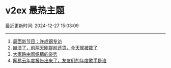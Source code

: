 # v2ex 最热主题

最近更新时间: 2024-12-27 15:03:09

--- 
1. [局面新节目：许成钢专访](https://www.v2ex.com/t/1100583) 
2. [崩溃了，前两天刚提前还贷，今天就被裁了](https://www.v2ex.com/t/1100584) 
3. [大家路由器帆樯的姿势](https://www.v2ex.com/t/1100587) 
4. [网易云年度报告出来了，友友们的年度歌手是谁](https://www.v2ex.com/t/1100594) 
